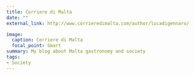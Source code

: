 ```yaml
---
title: Corriere di Malta
date: ""
external_link: http://www.corrieredimalta.com/author/lucadigennaro/

image:
  caption: Corriere di Malta
  focal_point: Smart
summary: My blog about Malta gastronomy and society
tags:
- Society
---
```

